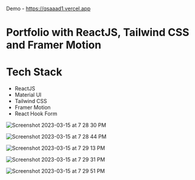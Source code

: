 Demo - https://qsaaad1.vercel.app
# Portfolio with ReactJS, Tailwind CSS and Framer Motion

# Tech Stack
- ReactJS
- Material UI
- Tailwind CSS
- Framer Motion
- React Hook Form

![Screenshot 2023-03-15 at 7 28 30 PM](https://user-images.githubusercontent.com/101616957/225331313-b69ece19-5145-4f2d-ba56-255608b983ba.jpg)

![Screenshot 2023-03-15 at 7 28 44 PM](https://user-images.githubusercontent.com/101616957/225331380-75f97c18-5877-4b97-a034-aff78d00bced.jpg)

![Screenshot 2023-03-15 at 7 29 13 PM](https://user-images.githubusercontent.com/101616957/225331525-11088122-1511-43d7-9ab3-79ec089a4fd8.jpg)

![Screenshot 2023-03-15 at 7 29 31 PM](https://user-images.githubusercontent.com/101616957/225331618-1797ecd1-a46f-4087-bce1-6ded9f160d27.jpg)

![Screenshot 2023-03-15 at 7 29 51 PM](https://user-images.githubusercontent.com/101616957/225331727-12d37be2-c5c6-462f-8834-5c0561de431c.jpg)
